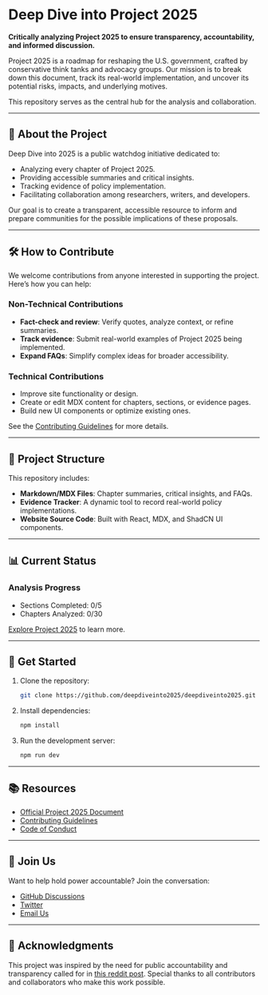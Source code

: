 # Deep Dive into Project 2025

**Critically analyzing Project 2025 to ensure transparency, accountability, and informed discussion.**

Project 2025 is a roadmap for reshaping the U.S. government, crafted by conservative think tanks and advocacy groups. Our mission is to break down this document, track its real-world implementation, and uncover its potential risks, impacts, and underlying motives.

This repository serves as the central hub for the analysis and collaboration.

---

## 🌟 **About the Project**

Deep Dive into 2025 is a public watchdog initiative dedicated to:
- Analyzing every chapter of Project 2025.
- Providing accessible summaries and critical insights.
- Tracking evidence of policy implementation.
- Facilitating collaboration among researchers, writers, and developers.

Our goal is to create a transparent, accessible resource to inform and prepare communities for the possible implications of these proposals.

---

## 🛠 **How to Contribute**

We welcome contributions from anyone interested in supporting the project. Here’s how you can help:

### Non-Technical Contributions
- **Fact-check and review**: Verify quotes, analyze context, or refine summaries.
- **Track evidence**: Submit real-world examples of Project 2025 being implemented.
- **Expand FAQs**: Simplify complex ideas for broader accessibility.

### Technical Contributions
- Improve site functionality or design.
- Create or edit MDX content for chapters, sections, or evidence pages.
- Build new UI components or optimize existing ones.

See the [Contributing Guidelines](./CONTRIBUTING.md) for more details.

---

## 📜 **Project Structure**

This repository includes:
- **Markdown/MDX Files**: Chapter summaries, critical insights, and FAQs.
- **Evidence Tracker**: A dynamic tool to record real-world policy implementations.
- **Website Source Code**: Built with React, MDX, and ShadCN UI components.

---

## 📊 **Current Status**

### Analysis Progress
- Sections Completed: 0/5
- Chapters Analyzed: 0/30

[Explore Project 2025](https://github.com/deepdiveinto2025/deepdiveinto2025) to learn more.

---

## 🚀 **Get Started**

1. Clone the repository:
   ```bash
   git clone https://github.com/deepdiveinto2025/deepdiveinto2025.git
   ```
2. Install dependencies:
   ```bash
   npm install
   ```
3. Run the development server:
   ```bash
   npm run dev
   ```

---

## 📚 **Resources**

- [Official Project 2025 Document](https://www.project2025.org/)
- [Contributing Guidelines](./CONTRIBUTING.md)
- [Code of Conduct](./CODE_OF_CONDUCT.md)

---

## 🤝 **Join Us**

Want to help hold power accountable? Join the conversation:
- [GitHub Discussions](https://github.com/deepdiveinto2025/deepdiveinto2025/discussions)
- [Twitter](https://twitter.com/deepdive2025)
- [Email Us](mailto:info@deepdive2025.example.com)

---

## 📢 **Acknowledgments**

This project was inspired by the need for public accountability and transparency called for in [this reddit post](). Special thanks to all contributors and collaborators who make this work possible.

